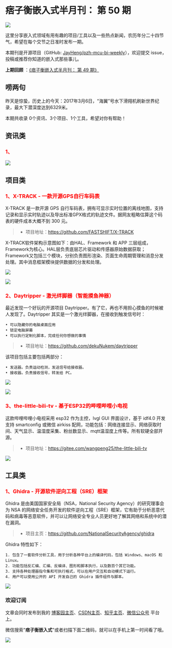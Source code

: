 # 痞子衡嵌入式半月刊： 第 50 期

![](http://henjay724.com/image/cnblogs/pzh_mcu_bi_weekly.PNG)

这里分享嵌入式领域有用有趣的项目/工具以及一些热点新闻，农历年分二十四节气，希望在每个交节之日准时发布一期。

本期刊是开源项目（GitHub: [JayHeng/pzh-mcu-bi-weekly](https://github.com/JayHeng/pzh-mcu-bi-weekly)），欢迎提交 issue，投稿或推荐你知道的嵌入式那些事儿。

**上期回顾** ：[《痞子衡嵌入式半月刊： 第 49 期》](https://www.cnblogs.com/henjay724/p/15889994.html)

## 唠两句

昨天是惊蛰，历史上的今天：2017年3月6日，“海翼”号水下滑翔机刷新世界纪录，最大下潜深度达到6329米。

本期共收录 0个资讯、3个项目、1个工具，希望对你有帮助！

## 资讯类

### <font color="red">1、</font>



![](http://henjay724.com/image/biweekly20220306/.PNG)

## 项目类

### <font color="red">1、X-TRACK - 一款开源GPS自行车码表</font>

X-TRACK 是一款开源 GPS 自行车码表，拥有可显示实时位置的离线地图，支持记录和显示实时轨迹以及导出标准GPX格式的轨迹文件。据网友粗略估算这个码表的硬件成本大概不到 300 元。

> * 项目地址：https://github.com/FASTSHIFT/X-TRACK

X-TRACK软件架构示意图如下：由HAL、Framework 和 APP 三层组成，Framework为核心。HAL层负责底层芯片驱动和传感器原始数据获取；Framework又包括三个模块，分别负责图形渲染、页面生命周期管理和消息分发处理。其中消息框架模块提供数据的分发和处理。

![](http://henjay724.com/image/biweekly20220306/X-TRACK-arch.PNG)

![](http://henjay724.com/image/biweekly20220306/X-TRACK.gif)

### <font color="red">2、Daytripper - 激光绊脚器（智能摸鱼神器）</font>

最近发现一个好玩的开源项目 Daytripper。有了它，再也不用担心摸鱼的时候被人发现了。Daytripper 其实是一个激光绊脚器，在接收到触发信号时：

```text
• 可以隐藏你的电脑桌面应用
• 锁定电脑屏幕
• 可以执行定制化脚本，完成任何你想做的事情
```

> * 项目地址：https://github.com/dekuNukem/daytripper

该项目包括主要包括两部分：

```text
• 发送器。负责运动检测，发送信号给接收器。
• 接收器。负责接收信号，转发给 PC。
```

![](http://henjay724.com/image/biweekly20220306/Daytripper.jpg)

![](http://henjay724.com/image/biweekly20220306/Daytripper.gif)

### <font color="red">3、the-little-bili-tv - 基于ESP32的哔哩哔哩小电视</font>

这款哔哩哔哩小电视采用 esp32 作为主控，lvgl GUI 界面设计，基于 idf4.0 开发 支持 smartconfig 或微信 airkiss 配网，功能包括：网络连接显示、网络获取时间、天气显示、温湿度采集、粉丝数显示、mqtt温湿度上传等。所有软硬全部开源。  

> * 项目地址：https://gitee.com/wangpeng25/the-little-bili-tv

![](http://henjay724.com/image/biweekly20220306/the-little-bili-tv.jpg)

## 工具类

### <font color="red">1、Ghidra - 开源软件逆向工程（SRE）框架</font>

Ghidra 是由美国国家安全局（NSA，National Security Agency）的研究理事会为 NSA 的网络安全任务开发的软件逆向工程（SRE）框架，它有助于分析恶意代码和病毒等恶意软件，并可以让网络安全专业人员更好地了解其网络和系统中的潜在漏洞。

> * 项目主页：https://github.com/NationalSecurityAgency/ghidra

Ghidra 特性如下：

```text
1. 包含了一套软件分析工具，用于分析各种平台上的编译代码，包括 Windows、macOS 和 Linux。
2. 功能包括反汇编、汇编、反编译、图形和脚本执行，以及数百个其它功能。
3. 支持各种处理器指令集和可执行格式，可以在用户交互和自动模式下运行。
4. 用户可以使用公开的 API 开发自己的 Ghidra 插件组件与脚本。
```

![](http://henjay724.com/image/biweekly20220306/Ghidra.PNG)

### 欢迎订阅

文章会同时发布到我的 [博客园主页](https://www.cnblogs.com/henjay724/)、[CSDN主页](https://blog.csdn.net/henjay724)、[知乎主页](https://www.zhihu.com/people/henjay724)、[微信公众号](http://weixin.sogou.com/weixin?type=1&query=痞子衡嵌入式) 平台上。

微信搜索"__痞子衡嵌入式__"或者扫描下面二维码，就可以在手机上第一时间看了哦。

![](http://henjay724.com/image/github/pzhMcu_qrcode_258x258.jpg)

